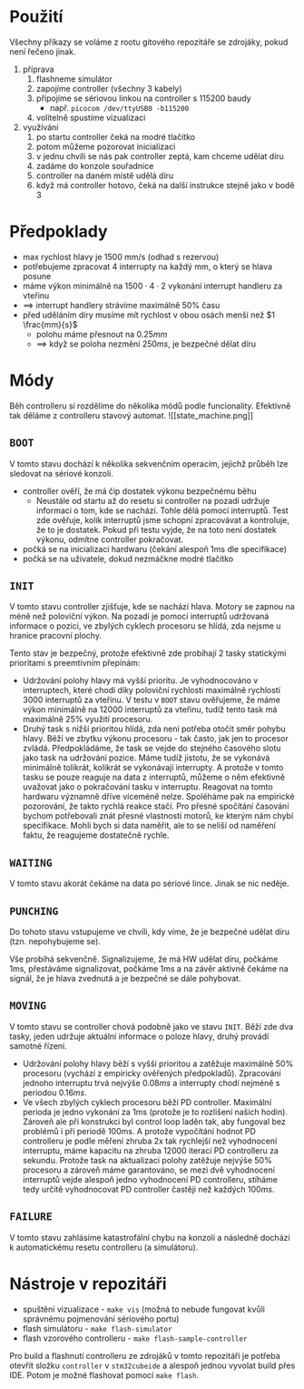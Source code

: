 # Použití
Všechny příkazy se voláme z rootu gitového repozitáře se zdrojáky, pokud není řečeno jinak.

1. příprava
	1. flashneme simulátor
	2. zapojíme controller (všechny 3 kabely)
	3. připojíme se sériovou linkou na controller s 115200 baudy
		- např. `picocom /dev/ttyUSB0 -b115200`
	4. volitelně spustíme vizualizaci
2. využívání
	1. po startu controller čeká na modré tlačítko
	2. potom můžeme pozorovat inicializaci
	3. v jednu chvíli se nás pak controller zeptá, kam chceme udělat díru
	4. zadáme do konzole souřadnice
	5. controller na daném místě udělá díru
	6. když má controller hotovo, čeká na další instrukce stejně jako v bodě 3

# Předpoklady
- max rychlost hlavy je 1500 mm/s (odhad s rezervou)
- potřebujeme zpracovat 4 interrupty na každý mm, o který se hlava posune
- máme výkon minimálně na $1500\cdot4\cdot2$ vykonání interrupt handleru za vteřinu
- ==> interrupt handlery strávíme maximálně 50% času
- před uděláním díry musíme mít rychlost v obou osách menší než $1 \frac{mm}{s}$
	- polohu máme přesnout na $0.25mm$
	- ==> když se poloha nezmění $250ms$, je bezpečné dělat díru

# Módy
Běh controlleru si rozdělíme do několika módů podle funcionality. Efektivně tak děláme z controlleru stavový automat. ![[state_machine.png]]

## `BOOT`
V tomto stavu dochází k několika sekvenčním operacím, jejichž průběh lze sledovat na sériové konzoli.
- controller ověří, že má čip dostatek výkonu bezpečnému běhu
	- Neustále od startu až do resetu si controller na pozadí udržuje informaci o tom, kde se nachází. Tohle dělá pomocí interruptů. Test zde ověřuje, kolik interruptů jsme schopní zpracovávat a kontroluje, že to je dostatek. Pokud při testu vyjde, že na toto není dostatek výkonu, odmítne controller pokračovat.
- počká se na inicializaci hardwaru (čekání alespoň 1ms dle specifikace)
- počká se na uživatele, dokud nezmáčkne modré tlačítko

## `INIT`
V tomto stavu controller zjišťuje, kde se nachází hlava. Motory se zapnou na méně než poloviční výkon. Na pozadí je pomocí interruptů udržovaná informace o pozici, ve zbylých cyklech procesoru se hlídá, zda nejsme u hranice pracovní plochy.

Tento stav je bezpečný, protože efektivně zde probíhají 2 tasky statickými prioritami s preemtivním přepínám:
- Udržování polohy hlavy má vyšší prioritu. Je vyhodnocováno v interruptech, které chodí díky poloviční rychlosti maximálně rychlostí 3000 interruptů za vteřinu. V testu v `BOOT` stavu ověřujeme, že máme výkon minimálně na 12000 interruptů za vteřinu, tudíž tento task má maximálně 25% využití procesoru.
- Druhý task s nižší prioritou hlídá, zda není potřeba otočit směr pohybu hlavy. Běží ve zbytku výkonu procesoru - tak často, jak jen to procesor zvládá. Předpokládáme, že task se vejde do stejného časového slotu jako task na udržování pozice. Máme tudíž jistotu, že se vykonává minimálně tolikrát, kolikrát se vykonávají interrupty. A protože v tomto tasku se pouze reaguje na data z interruptů, můžeme o něm efektivně uvažovat jako o pokračování tasku v interruptu. Reagovat na tomto hardwaru významně dříve víceméně nelze. Spoléháme pak na empirické pozorování, že takto rychlá reakce stačí. Pro přesné spočítání časování bychom potřebovali znát přesné vlastnosti motorů, ke kterým nám chybí specifikace. Mohli bych si data naměřit, ale to se neliší od naměření faktu, že reagujeme dostatečně rychle.

## `WAITING`
V tomto stavu akorát čekáme na data po sériové lince. Jinak se nic neděje.

## `PUNCHING`
Do tohoto stavu vstupujeme ve chvíli, kdy víme, že je bezpečné udělat díru (tzn. nepohybujeme se).

Vše probíhá sekvenčně. Signalizujeme, že má HW udělat díru, počkáme 1ms, přestáváme signalizovat, počkáme 1ms a na závěr aktivně čekáme na signál, že je hlava zvednutá a je bezpečné se dále pohybovat.

## `MOVING`
V tomto stavu se controller chová podobně jako ve stavu `INIT`. Běží zde dva tasky, jeden udržuje aktuální informace o poloze hlavy, druhý provádí samotné řízení.
- Udržování polohy hlavy běží s vyšší prioritou a zatěžuje maximálně 50% procesoru (vychází z empiricky ověřených předpokladů). Zpracování jednoho interruptu trvá nejvýše $0.08ms$ a interrupty chodí nejméně s periodou $0.16ms$.
- Ve všech zbylých cyklech procesoru běží PD controller. Maximální perioda je jedno vykonání za 1ms (protože je to rozlišení našich hodin). Zároveň ale při konstrukci byl control loop laděn tak, aby fungoval bez problémů i při periodě 100ms. A protože vypočítání hodnot PD controlleru je podle měření zhruba 2x tak rychlejší než vyhodnocení interruptu, máme kapacitu na zhruba 12000 iterací PD controlleru za sekundu. Protože task na aktualizaci polohy zatěžuje nejvýše 50% procesoru a zároveň máme garantováno, se mezi dvě vyhodnocení interruptů vejde alespoň jedno vyhodnocení PD controlleru, stíháme tedy určitě vyhodnocovat PD controller častěji než každých $100ms$.

## `FAILURE`
V tomto stavu zahlásíme katastrofální chybu na konzoli a následně dochází k automatickému resetu controlleru (a simulátoru).


# Nástroje v repozitáři

- spuštění vizualizace - `make vis` (možná to nebude fungovat kvůli správnému pojmenování sériového portu)
- flash simulátoru - `make flash-simulator`
- flash vzorového controlleru - `make flash-sample-controller`

Pro build a flashnutí controlleru ze zdrojáků v tomto repozitáři je potřeba otevřít složku `controller` v `stm32cubeide` a alespoň jednou vyvolat build přes IDE. Potom je možné flashovat pomocí `make flash`.
